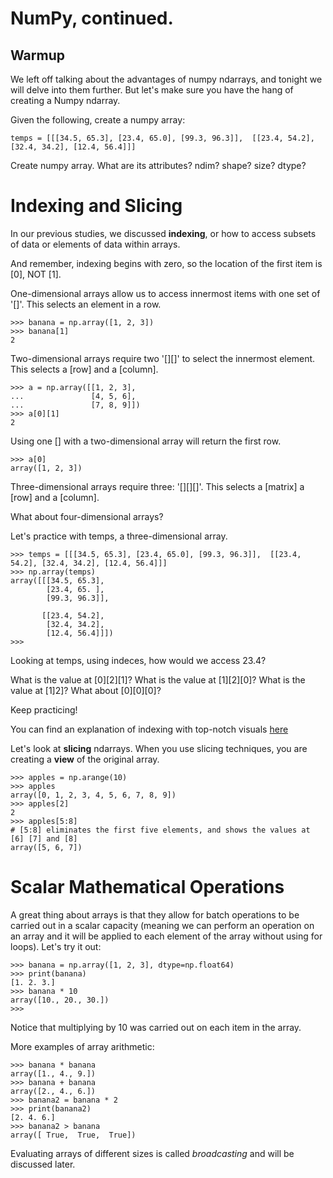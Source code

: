 # NumPy, continued.

## Warmup

We left off talking about the advantages of numpy ndarrays, and tonight we will delve into them further. But let's make sure you have the hang of creating a Numpy ndarray. 

Given the following, create a numpy array:

```
temps = [[[34.5, 65.3], [23.4, 65.0], [99.3, 96.3]],  [[23.4, 54.2], [32.4, 34.2], [12.4, 56.4]]]
```

Create numpy array.
What are its attributes? ndim? shape? size? dtype?

# Indexing and Slicing

In our previous studies, we discussed **indexing**, or how to access subsets of data or elements of data within arrays. 

And remember, indexing begins with zero, so the location of the first item is [0], NOT [1].

One-dimensional arrays allow us to access innermost items with one set of '[]'. This selects an element in a row.

```
>>> banana = np.array([1, 2, 3])
>>> banana[1]
2
```

Two-dimensional arrays require two '[][]' to select the innermost element. This selects a [row] and a [column].

```
>>> a = np.array([[1, 2, 3],
...               [4, 5, 6],
...               [7, 8, 9]])
>>> a[0][1]
2
```

Using one [] with a two-dimensional array will return the first row.

```
>>> a[0]
array([1, 2, 3])
```


Three-dimensional arrays require three: '[][][]'. This selects a [matrix] a [row] and a [column].

What about four-dimensional arrays?

Let's practice with temps, a three-dimensional array.

```
>>> temps = [[[34.5, 65.3], [23.4, 65.0], [99.3, 96.3]],  [[23.4, 54.2], [32.4, 34.2], [12.4, 56.4]]]
>>> np.array(temps)
array([[[34.5, 65.3],
        [23.4, 65. ],
        [99.3, 96.3]],

       [[23.4, 54.2],
        [32.4, 34.2],
        [12.4, 56.4]]])
>>> 
```

Looking at temps, using indeces, how would we access 23.4?

What is the value at [0][2][1]?
What is the value at [1][2][0]?
What is the value at [1]2]?
What about [0][0][0]?

Keep practicing! 

You can find an explanation of indexing with top-notch visuals [here](https://www.pythoninformer.com/python-libraries/numpy/index-and-slice/#:~:text=Slicing%20an%20array,accessed%20in%20a%20different%20order.)

Let's look at **slicing** ndarrays. When you use slicing techniques, you are creating a **view** of the original array. 

```
>>> apples = np.arange(10)
>>> apples
array([0, 1, 2, 3, 4, 5, 6, 7, 8, 9])
>>> apples[2]
2
>>> apples[5:8]
# [5:8] eliminates the first five elements, and shows the values at [6] [7] and [8]
array([5, 6, 7])
```



# Scalar Mathematical Operations

A great thing about arrays is that they allow for batch operations to be carried out in a scalar capacity (meaning we can perform an operation on an array and it will be applied to each element of the array without using for loops). Let's try it out:

```
>>> banana = np.array([1, 2, 3], dtype=np.float64)
>>> print(banana)
[1. 2. 3.]
>>> banana * 10
array([10., 20., 30.])
>>> 
```
Notice that multiplying by 10 was carried out on each item in the array. 

More examples of array arithmetic: 

```
>>> banana * banana
array([1., 4., 9.])
>>> banana + banana
array([2., 4., 6.])
>>> banana2 = banana * 2
>>> print(banana2)
[2. 4. 6.]
>>> banana2 > banana
array([ True,  True,  True])
```

Evaluating arrays of different sizes is called *broadcasting* and will be discussed later. 


